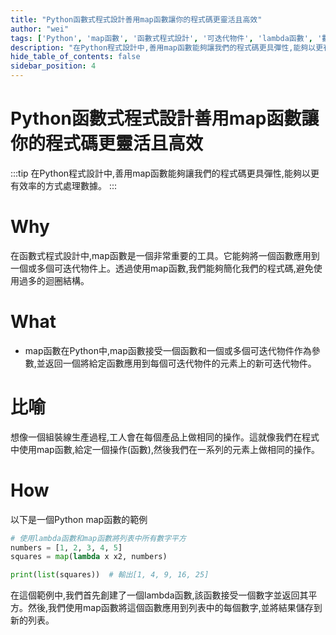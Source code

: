 ```yaml
---
title: "Python函數式程式設計善用map函數讓你的程式碼更靈活且高效"
author: "wei"
tags: ['Python', 'map函數', '函數式程式設計', '可迭代物件', 'lambda函數', '數據處理', '高效率']
description: "在Python程式設計中,善用map函數能夠讓我們的程式碼更具彈性,能夠以更有效率的方式處理數據。"
hide_table_of_contents: false
sidebar_position: 4
---
```


# Python函數式程式設計善用map函數讓你的程式碼更靈活且高效

:::tip
在Python程式設計中,善用map函數能夠讓我們的程式碼更具彈性,能夠以更有效率的方式處理數據。
:::

# Why

在函數式程式設計中,map函數是一個非常重要的工具。它能夠將一個函數應用到一個或多個可迭代物件上。透過使用map函數,我們能夠簡化我們的程式碼,避免使用過多的迴圈結構。

# What

- map函數在Python中,map函數接受一個函數和一個或多個可迭代物件作為參數,並返回一個將給定函數應用到每個可迭代物件的元素上的新可迭代物件。

# 比喻

想像一個組裝線生產過程,工人會在每個產品上做相同的操作。這就像我們在程式中使用map函數,給定一個操作(函數),然後我們在一系列的元素上做相同的操作。

# How

以下是一個Python map函數的範例

```python
# 使用lambda函數和map函數將列表中所有數字平方
numbers = [1, 2, 3, 4, 5]
squares = map(lambda x x2, numbers)

print(list(squares))  # 輸出[1, 4, 9, 16, 25]
```

在這個範例中,我們首先創建了一個lambda函數,該函數接受一個數字並返回其平方。然後,我們使用map函數將這個函數應用到列表中的每個數字,並將結果儲存到新的列表。

